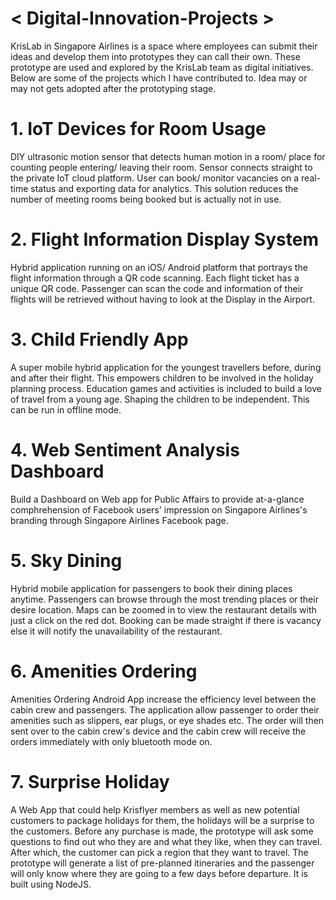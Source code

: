 # < Digital-Innovation-Projects >
KrisLab in Singapore Airlines is a space where employees can submit their ideas and develop them into prototypes they can call their own. These prototype are used and explored by the KrisLab team as digital initiatives. Below are some of the projects which I have contributed to. Idea may or may not gets adopted after the prototyping stage.

# 1. IoT Devices for Room Usage
DIY ultrasonic motion sensor that detects human motion in a room/ place for counting people entering/ leaving their room. Sensor connects straight to the private IoT cloud platform. 
User can book/ monitor vacancies on a real-time status and exporting data for analytics. 
This solution reduces the number of meeting rooms being booked but is actually not in use.

# 2. Flight Information Display System
Hybrid application running on an iOS/ Android platform that portrays the flight information through a QR code scanning. Each flight ticket has a unique QR code. Passenger can scan the code and information of their flights will be retrieved without having to look at the Display in the Airport.

# 3. Child Friendly App
A super mobile hybrid application for the youngest travellers before, during and after their flight. This empowers children to be involved in the holiday planning process. Education games and activities is included to build a love of travel from a young age. Shaping the children to be independent. This can be run in offline mode. 

# 4. Web Sentiment Analysis Dashboard
Build a Dashboard on Web app for Public Affairs to provide at-a-glance comphrehension of Facebook users' impression on Singapore Airlines's branding through Singapore Airlines Facebook page.

# 5. Sky Dining
Hybrid mobile application for passengers to book their dining places anytime. Passengers can browse through the most trending places or their desire location. Maps can be zoomed in to view the restaurant details with just a click on the red dot. Booking can be made straight if there is vacancy else it will notify the unavailability of the restaurant. 

# 6. Amenities Ordering
Amenities Ordering Android App increase the efficiency level between the cabin crew and passengers. The application allow passenger to order their amenities such as slippers, ear plugs, or eye shades etc. The order will then sent over to the cabin crew's device and the cabin crew will receive the orders immediately with only bluetooth mode on. 

# 7. Surprise Holiday
A Web App that could help Krisflyer members as well as new potential customers to package holidays for them, the holidays will be a surprise to the customers. Before any purchase is made, the prototype will ask some questions to find out who they are and what they like, when they can travel. After which, the customer can pick a region that they want to travel. The prototype will generate a list of pre-planned itineraries and the passenger will only know where they are going to a few days before departure. It is built using NodeJS.
